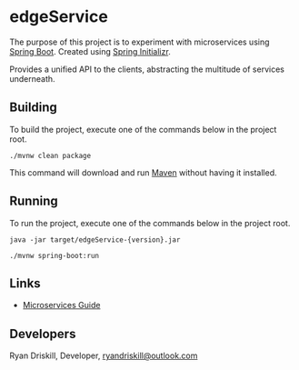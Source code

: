 # edgeService #

The purpose of this project is to experiment with microservices using [Spring Boot](https://projects.spring.io/spring-boot/).
Created using [Spring Initializr](https://start.spring.io/).

Provides a unified API to the clients, abstracting the multitude of services underneath.

## Building ##
To build the project, execute one of the commands below in the project root.

	./mvnw clean package
	
This command will download and run [Maven](https://maven.apache.org/) without having it installed.

## Running ##

To run the project, execute one of the commands below in the project root.

	java -jar target/edgeService-{version}.jar
	
	./mvnw spring-boot:run
	
## Links ##

* [Microservices Guide](https://github.com/rdriskill/docs/blob/master/microservices.md)

## Developers ##

Ryan Driskill, Developer, ryandriskill@outlook.com
